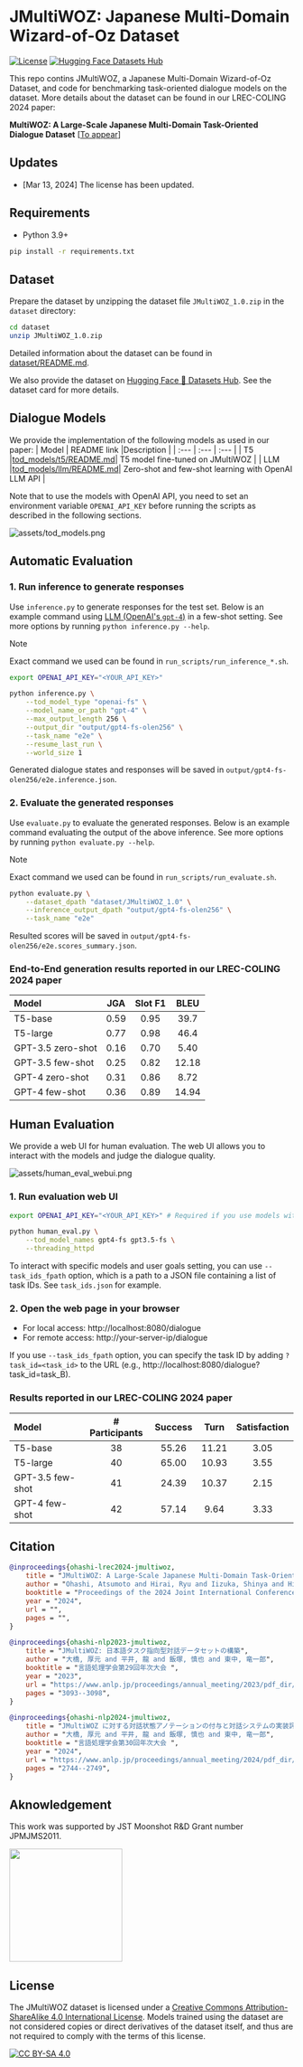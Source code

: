 # JMultiWOZ: Japanese Multi-Domain Wizard-of-Oz Dataset
[![License](https://img.shields.io/badge/License-CC_BY--SA_4.0-blue)](LICENSE)
[![Hugging Face Datasets Hub](https://img.shields.io/badge/Hugging%20Face_🤗-Datasets-ffcc66)](https://huggingface.co/datasets/nu-dialogue/jmultiwoz)

This repo contins JMultiWOZ, a Japanese Multi-Domain Wizard-of-Oz Dataset, and code for benchmarking task-oriented dialogue models on the dataset. More details about the dataset can be found in our LREC-COLING 2024 paper:

**MultiWOZ: A Large-Scale Japanese Multi-Domain Task-Oriented Dialogue Dataset** [[To appear]()]

## Updates
- [Mar 13, 2024] The license has been updated.

## Requirements
- Python 3.9+
```bash
pip install -r requirements.txt
```

## Dataset
Prepare the dataset by unzipping the dataset file `JMultiWOZ_1.0.zip` in the `dataset` directory:
```bash
cd dataset
unzip JMultiWOZ_1.0.zip
```
Detailed information about the dataset can be found in [dataset/README.md](dataset/README.md).

We also provide the dataset on [Hugging Face 🤗 Datasets Hub](https://huggingface.co/datasets/nu-dialogue/jmultiwoz). See the dataset card for more details.

## Dialogue Models
We provide the implementation of the following models as used in our paper:
| Model  | README link |Description   | 
| :---   | :---          | :---        |
| T5     |[tod_models/t5/README.md](tod_models/t5/README.md)| T5 model fine-tuned on JMultiWOZ |
| LLM    |[tod_models/llm/README.md](tod_models/llm/README.md)| Zero-shot and few-shot learning with OpenAI LLM API |

Note that to use the models with OpenAI API, you need to set an environment variable `OPENAI_API_KEY` before running the scripts as described in the following sections.

![assets/tod_models.png](assets/tod_models.png)

## Automatic Evaluation
### 1. Run inference to generate responses
Use `inference.py` to generate responses for the test set. Below is an example command using [LLM (OpenAI's `gpt-4`)](tod_models/llm/README.md) in a few-shot setting. See more options by running `python inference.py --help`.
> [!NOTE]
> Exact command we used can be found in `run_scripts/run_inference_*.sh`.

```bash
export OPENAI_API_KEY="<YOUR_API_KEY>"

python inference.py \
    --tod_model_type "openai-fs" \
    --model_name_or_path "gpt-4" \
    --max_output_length 256 \
    --output_dir "output/gpt4-fs-olen256" \
    --task_name "e2e" \
    --resume_last_run \
    --world_size 1
```
Generated dialogue states and responses will be saved in `output/gpt4-fs-olen256/e2e.inference.json`.


### 2. Evaluate the generated responses
Use `evaluate.py` to evaluate the generated responses. Below is an example command evaluating the output of the above inference. See more options by running `python evaluate.py --help`.
> [!NOTE]
> Exact command we used can be found in `run_scripts/run_evaluate.sh`.

```bash
python evaluate.py \
    --dataset_dpath "dataset/JMultiWOZ_1.0" \
    --inference_output_dpath "output/gpt4-fs-olen256" \
    --task_name "e2e"
```
Resulted scores will be saved in `output/gpt4-fs-olen256/e2e.scores_summary.json`.

### End-to-End generation results reported in our LREC-COLING 2024 paper
| Model             | JGA   | Slot F1   | BLEU  |
| :---              | :---: | :---:     | :---: |
| T5-base           | 0.59  | 0.95      | 39.7  |
| T5-large          | 0.77  | 0.98      | 46.4  |
| GPT-3.5 zero-shot | 0.16  | 0.70      | 5.40  |
| GPT-3.5 few-shot  | 0.25  | 0.82      | 12.18 |
| GPT-4 zero-shot   | 0.31  | 0.86      | 8.72  |
| GPT-4 few-shot    | 0.36  | 0.89      | 14.94 |

## Human Evaluation
We provide a web UI for human evaluation. The web UI allows you to interact with the models and judge the dialogue quality.

![assets/human_eval_webui.png](assets/human_eval_webui.png)

### 1. Run evaluation web UI
```bash
export OPENAI_API_KEY="<YOUR_API_KEY>" # Required if you use models with OpenAI API

python human_eval.py \
    --tod_model_names gpt4-fs gpt3.5-fs \
    --threading_httpd
```
To interact with specific models and user goals setting, you can use `--task_ids_fpath` option, which is a path to a JSON file containing a list of task IDs. See `task_ids.json` for example.

### 2. Open the web page in your browser
- For local access: http://localhost:8080/dialogue
- For remote access: http://your-server-ip/dialogue

If you use `--task_ids_fpath` option, you can specify the task ID by adding `?task_id=<task_id>` to the URL (e.g., http://localhost:8080/dialogue?task_id=task_B).

### Results reported in our LREC-COLING 2024 paper
| Model             | # Participants    | Success   | Turn  | Satisfaction  |
| :---              | :---:             | :---:     | :---: | :---:         |
| T5-base           | 38                | 55.26     | 11.21 | 3.05          |
| T5-large          | 40                | 65.00     | 10.93 | 3.55          |
| GPT-3.5 few-shot  | 41                | 24.39     | 10.37 | 2.15          |
| GPT-4 few-shot    | 42                | 57.14     | 9.64  | 3.33          |

## Citation
```bibtex
@inproceedings{ohashi-lrec2024-jmultiwoz,
    title = "JMultiWOZ: A Large-Scale Japanese Multi-Domain Task-Oriented Dialogue Dataset",
    author = "Ohashi, Atsumoto and Hirai, Ryu and Iizuka, Shinya and Higashinaka, Ryuichiro",
    booktitle = "Proceedings of the 2024 Joint International Conference on Computational Linguistics, Language Resources and Evaluation",
    year = "2024",
    url = "",
    pages = "",
}

@inproceedings{ohashi-nlp2023-jmultiwoz,
    title = "JMultiWOZ: 日本語タスク指向型対話データセットの構築",
    author = "大橋, 厚元 and 平井, 龍 and 飯塚, 慎也 and 東中, 竜一郎",
    booktitle = "言語処理学会第29回年次大会 ",
    year = "2023",
    url = "https://www.anlp.jp/proceedings/annual_meeting/2023/pdf_dir/Q12-1.pdf",
    pages = "3093--3098",
}

@inproceedings{ohashi-nlp2024-jmultiwoz,
    title = "JMultiWOZ に対する対話状態アノテーションの付与と対話システムの実装評価",
    author = "大橋, 厚元 and 平井, 龍 and 飯塚, 慎也 and 東中, 竜一郎",
    booktitle = "言語処理学会第30回年次大会 ",
    year = "2024",
    url = "https://www.anlp.jp/proceedings/annual_meeting/2024/pdf_dir/B10-5.pdf",
    pages = "2744--2749",
}
```

## Aknowledgement
This work was supported by JST Moonshot R&D Grant number JPMJMS2011.

<img src="assets/moonshot_logo.svg" width="200">

## License
The JMultiWOZ dataset is licensed under a [Creative Commons Attribution-ShareAlike 4.0 International License][cc-by-sa]. Models trained using the dataset are not considered copies or direct derivatives of the dataset itself, and thus are not required to comply with the terms of this license.

[![CC BY-SA 4.0][cc-by-sa-image]][cc-by-sa]

[cc-by-sa]: http://creativecommons.org/licenses/by-sa/4.0/
[cc-by-sa-image]: https://licensebuttons.net/l/by-sa/4.0/88x31.png
[cc-by-sa-shield]: https://img.shields.io/badge/License-CC%20BY--sa%204.0-lightgrey.svg
